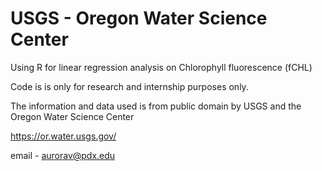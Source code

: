 # USGS - Oregon Water Science Center 
Using R for linear regression analysis on Chlorophyll fluorescence (fCHL)

Code is is only for research and internship purposes only. 

The information and data used is from public domain by USGS and the Oregon Water Science Center 

https://or.water.usgs.gov/ 

email - aurorav@pdx.edu

